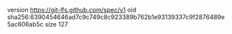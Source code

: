 version https://git-lfs.github.com/spec/v1
oid sha256:6390454646ad7c9c749c8c923389b762b1e93139337c9f2876489e5ac606ab5c
size 127
